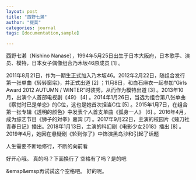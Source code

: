 ```yaml
---
layout: post
title: "西野七濑"
author: "提莫"
categories: journal
tags: [documentation,sample]

---
```

西野七濑（Nishino Nanase），1994年5月25日出生于日本大阪府，日本歌手、演员、模特，日本女子偶像组合乃木坂46原成员 [1]  。

2011年8月21日，作为一期生正式加入乃木坂46。2012年2月22日，随组合发行第一张单曲《转转窗帘》，并正式出道 [2]  ；11月8日，和白石麻衣一起参加“Girls Award 2012 AUTUMN / WINTER”时装秀，从而作为模特出道 [3]  。2013年10月，出演个人首部电视剧《49》 [4]  。2014年1月26日，当选为组合第八张单曲《察觉时已是单恋》的C位，这也是她首次担当C位 [5]  。2015年1月7日，在组合第一张专辑《透明的颜色》中发表个人首支单曲《孤身一人》 [6]  。2016年4月，成为综艺节目《狮子的対拳》嘉宾 [7]  。2017年9月22日，主演的校园片《薙刀社青春日记》播出。2018年1月13日，主演的科幻剧《电影少女2018》播出 [8]  。2019年4月，她因在悬疑剧《轮到你了》中饰演黑岛沙和引起了话题


  人生需要不断地修行，不断的向前看

好开心哦。
  真的吗？下面换行了
空格有了吗？是的吧

&emsp&emsp再试试这个空格吧。
好的呢。
